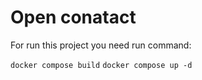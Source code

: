 # Open conatact

For run this project you need run command:

`docker compose build`
`docker compose up -d`
